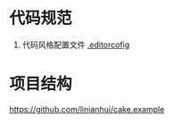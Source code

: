 # 代码规范

1. 代码风格配置文件 [.editorcofig](.editorconfig)

# 项目结构

https://github.com/linianhui/cake.example